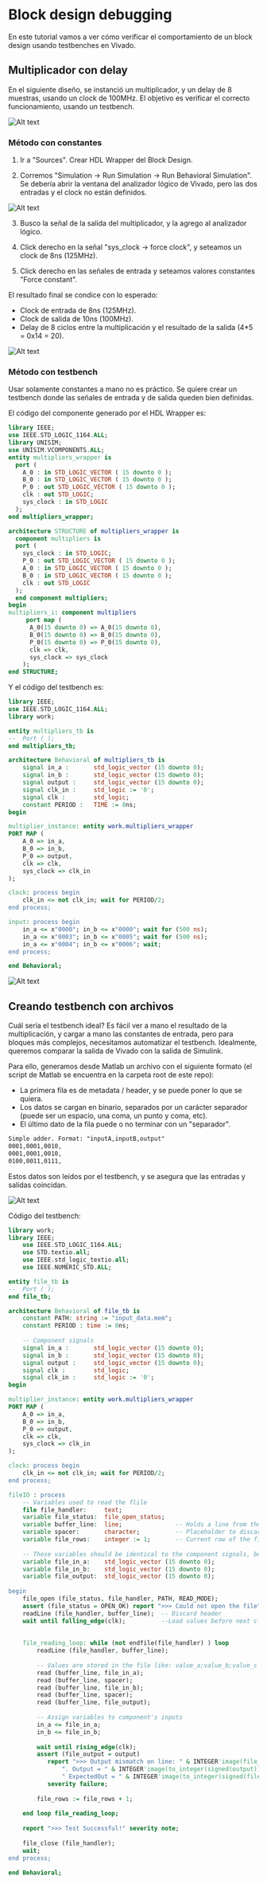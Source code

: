 # Block design debugging

En este tutorial vamos a ver cómo verificar el comportamiento de un block design usando testbenches en Vivado.

## Multiplicador con delay

En el siguiente diseño, se instanció un multiplicador, y un delay de 8 muestras, usando un clock de 100MHz. El objetivo es verificar el correcto funcionamiento, usando un testbench.

![Alt text](images/block_design.png)

### Método con constantes

1. Ir a "Sources". Crear HDL Wrapper del Block Design.

2. Corremos "Simulation -> Run Simulation -> Run Behavioral Simulation". Se debería abrir la ventana del analizador lógico de Vivado, pero las dos entradas y el clock no están definidos.

![Alt text](images/undef_inputs.png)

3. Busco la señal de la salida del multiplicador, y la agrego al analizador lógico.

4. Click derecho en la señal "sys_clock -> force clock", y seteamos un clock de 8ns (125MHz).

5. Click derecho en las señales de entrada y seteamos valores constantes "Force constant".

El resultado final se condice con lo esperado:

* Clock de entrada de 8ns (125MHz).
* Clock de salida de 10ns (100MHz).
* Delay de 8 ciclos entre la multiplicación y el resultado de la salida (4*5 = 0x14 = 20).

![Alt text](images/result_basic_sim.png)

### Método con testbench

Usar solamente constantes a mano no es práctico. Se quiere crear un testbench donde las señales de entrada y de salida queden bien definidas.

El código del componente generado por el HDL Wrapper es:

```vhd
library IEEE;
use IEEE.STD_LOGIC_1164.ALL;
library UNISIM;
use UNISIM.VCOMPONENTS.ALL;
entity multipliers_wrapper is
  port (
    A_0 : in STD_LOGIC_VECTOR ( 15 downto 0 );
    B_0 : in STD_LOGIC_VECTOR ( 15 downto 0 );
    P_0 : out STD_LOGIC_VECTOR ( 15 downto 0 );
    clk : out STD_LOGIC;
    sys_clock : in STD_LOGIC
  );
end multipliers_wrapper;

architecture STRUCTURE of multipliers_wrapper is
  component multipliers is
  port (
    sys_clock : in STD_LOGIC;
    P_0 : out STD_LOGIC_VECTOR ( 15 downto 0 );
    A_0 : in STD_LOGIC_VECTOR ( 15 downto 0 );
    B_0 : in STD_LOGIC_VECTOR ( 15 downto 0 );
    clk : out STD_LOGIC
  );
  end component multipliers;
begin
multipliers_i: component multipliers
     port map (
      A_0(15 downto 0) => A_0(15 downto 0),
      B_0(15 downto 0) => B_0(15 downto 0),
      P_0(15 downto 0) => P_0(15 downto 0),
      clk => clk,
      sys_clock => sys_clock
    );
end STRUCTURE;
```

Y el código del testbench es:

```vhd
library IEEE;
use IEEE.STD_LOGIC_1164.ALL;
library work;

entity multipliers_tb is
--  Port ( );
end multipliers_tb;

architecture Behavioral of multipliers_tb is
    signal in_a :       std_logic_vector (15 downto 0);
    signal in_b :       std_logic_vector (15 downto 0);
    signal output :     std_logic_vector (15 downto 0);
    signal clk_in :     std_logic := '0';
    signal clk :        std_logic;
    constant PERIOD :   TIME := 8ns;
begin

multiplier_instance: entity work.multipliers_wrapper
PORT MAP (
    A_0 => in_a,
    B_0 => in_b,
    P_0 => output,
    clk => clk,
    sys_clock => clk_in
);

clock: process begin
    clk_in <= not clk_in; wait for PERIOD/2;
end process;

input: process begin
    in_a <= x"0000"; in_b <= x"0000"; wait for (500 ns);
    in_a <= x"0003"; in_b <= x"0005"; wait for (500 ns);
    in_a <= x"0004"; in_b <= x"0006"; wait;
end process;

end Behavioral;
```

![Alt text](images/result_basic_tb.png)

## Creando testbench con archivos

Cuál sería el testbench ideal? Es fácil ver a mano el resultado de la multiplicación, y cargar a mano las constantes de entrada, pero para bloques más complejos, necesitamos automatizar el testbench. Idealmente, queremos comparar la salida de Vivado con la salida de Simulink.

Para ello, generamos desde Matlab un archivo con el siguiente formato (el script de Matlab se encuentra en la carpeta root de este repo):

* La primera fila es de metadata / header, y se puede poner lo que se quiera.
* Los datos se cargan en binario, separados por un carácter separador (puede ser un espacio, una coma, un punto y coma, etc).
* El último dato de la fila puede o no terminar con un "separador".

```txt
Simple adder. Format: "inputA,inputB,output"
0001,0001,0010,
0001,0001,0010,
0100,0011,0111,
```

Estos datos son leídos por el testbench, y se asegura que las entradas y salidas coincidan.

![Alt text](images/result_with_file.png)

Código del testbench:

```vhd
library work;
library IEEE;
	use IEEE.STD_LOGIC_1164.ALL;
	use STD.textio.all;
	use IEEE.std_logic_textio.all;
	use IEEE.NUMERIC_STD.ALL;

entity file_tb is
--  Port ( );
end file_tb;

architecture Behavioral of file_tb is
    constant PATH: string := "input_data.mem";
	constant PERIOD : time := 8ns;
	
	-- Component signals
    signal in_a :       std_logic_vector (15 downto 0);
    signal in_b :       std_logic_vector (15 downto 0);
    signal output :     std_logic_vector (15 downto 0);
    signal clk :        std_logic;
    signal clk_in :     std_logic := '0';
begin

multiplier_instance: entity work.multipliers_wrapper
PORT MAP (
    A_0 => in_a,
    B_0 => in_b,
    P_0 => output,
    clk => clk,
    sys_clock => clk_in
);

clock: process begin
    clk_in <= not clk_in; wait for PERIOD/2;
end process;

fileIO : process
    -- Variables used to read the flile
	file file_handler:     text;
	variable file_status:  file_open_status;
	variable buffer_line:  line;               -- Holds a line from the file
	variable spacer:       character;          -- Placeholder to discard the spacer between values
	variable file_rows:    integer := 1;       -- Current row of the file. Starts at 1 because line zero is used as metadata
	
    -- These variables should be identical to the component signals, but with the "file_xx" prefix.
	variable file_in_a:    std_logic_vector (15 downto 0);
	variable file_in_b:    std_logic_vector (15 downto 0);
	variable file_output:  std_logic_vector (15 downto 0);	
    
begin
	file_open (file_status, file_handler, PATH, READ_MODE);
	assert (file_status = OPEN_OK) report ">>> Could not open the file" severity failure;
	readLine (file_handler, buffer_line);  -- Discard header
	wait until falling_edge(clk);          --Load values before next clock cycle
    
    
	file_reading_loop: while (not endfile(file_handler) ) loop
    	readLine (file_handler, buffer_line);
   	 
   	    -- Values are stored in the file like: value_a;value_b;value_c
    	read (buffer_line, file_in_a);
    	read (buffer_line, spacer);
    	read (buffer_line, file_in_b);
    	read (buffer_line, spacer);
    	read (buffer_line, file_output);
   	 
   	    -- Assign variables to component's inputs
    	in_a <= file_in_a;
    	in_b <= file_in_b;
    	   	 
    	wait until rising_edge(clk);
    	assert (file_output = output) 
    	   report ">>> Output mismatch on line: " & INTEGER'image(file_rows) & 
    	       ". Output = " & INTEGER'image(to_integer(signed(output))) & 
    	       " ExpectedOut = " & INTEGER'image(to_integer(signed(file_output)))
    	   severity failure;
 
    	file_rows := file_rows + 1;
   	 
	end loop file_reading_loop;
    
    report ">>> Test Successful!" severity note;
    
	file_close (file_handler);
	wait;
end process;

end Behavioral;
```
